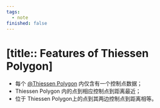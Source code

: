 ```yaml
---
tags:
  - note
finished: false
---
```


# [title:: Features of Thiessen Polygon]

- 每个 [@Thiessen Polygon](@thiessenpolygon.md) 内仅含有一个控制点数据；
- Thiessen Polygon 内的点到相应控制点到距离最近；
- 位于 Thiessen Polygon上的点到其两边控制点到距离相等。
